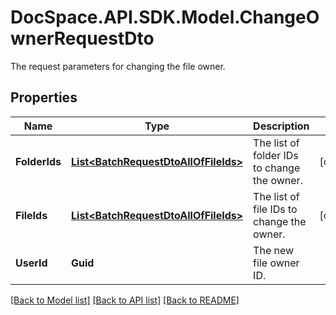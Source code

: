 # DocSpace.API.SDK.Model.ChangeOwnerRequestDto
The request parameters for changing the file owner.

## Properties

Name | Type | Description | Notes
------------ | ------------- | ------------- | -------------
**FolderIds** | [**List&lt;BatchRequestDtoAllOfFileIds&gt;**](BatchRequestDtoAllOfFileIds.md) | The list of folder IDs to change the owner. | [optional] 
**FileIds** | [**List&lt;BatchRequestDtoAllOfFileIds&gt;**](BatchRequestDtoAllOfFileIds.md) | The list of file IDs to change the owner. | [optional] 
**UserId** | **Guid** | The new file owner ID. | 

[[Back to Model list]](../README.md#documentation-for-models) [[Back to API list]](../README.md#documentation-for-api-endpoints) [[Back to README]](../README.md)

